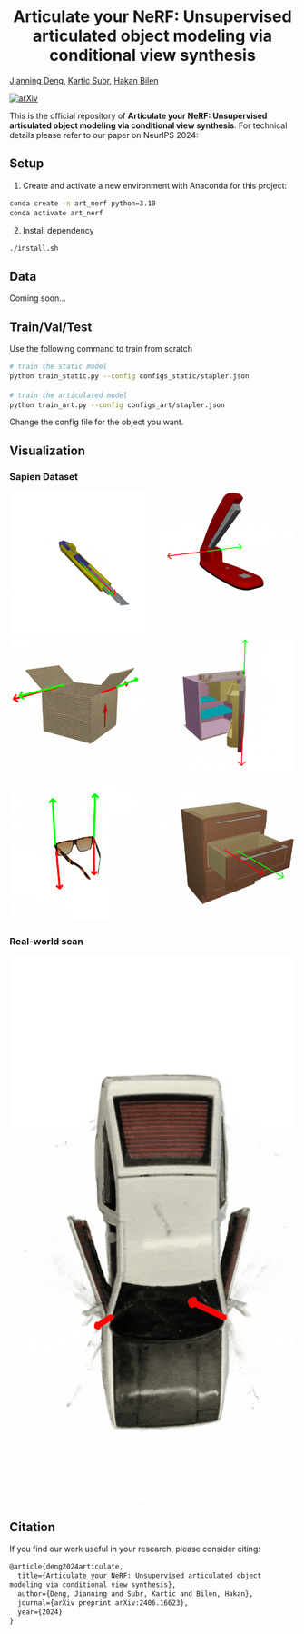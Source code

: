 
<div align = "center">

# Articulate your NeRF: Unsupervised articulated object modeling via conditional view synthesis

</div>

[Jianning Deng](https://djning.github.io/), [Kartic Subr](https://homepages.inf.ed.ac.uk/ksubr/), [Hakan Bilen](https://homepages.inf.ed.ac.uk/hbilen/)

[![arXiv](https://img.shields.io/badge/arXiv-2309.17336-b31b1b.svg)](https://arxiv.org/abs/2406.16623) 

This is the official repository of **Articulate your NeRF: Unsupervised articulated object modeling via conditional view synthesis**. For technical details please refer to our paper on NeurIPS 2024:





## Setup

1. Create and activate a new environment with Anaconda for this project:
```bash
conda create -n art_nerf python=3.10
conda activate art_nerf
```
2. Install dependency

```bash
./install.sh
```

## Data

Coming soon...

## Train/Val/Test

Use the following command to train from scratch

```bash
# train the static model
python train_static.py --config configs_static/stapler.json

# train the articulated model
python train_art.py --config configs_art/stapler.json
```

Change the config file for the object you want.

## Visualization

### Sapien Dataset

<img src="./assets/blade.gif" width="250" height="250"/> <img src="./assets/stapler.gif" width="250" height="250"/> <img src="./assets/box.gif" width="250" height="250"/> <img src="./assets/fridge.gif" width="250" height="250"/> <img src="./assets/glasses.gif" width="250" height="250"/> <img src="./assets/oven.gif" width="250" height="250"/>


### Real-world scan
<img src="./assets/toy_car_loop.gif" width="540" height="960"/>

## Citation
If you find our work useful in your research, please consider citing:


```shell
@article{deng2024articulate,
  title={Articulate your NeRF: Unsupervised articulated object modeling via conditional view synthesis},
  author={Deng, Jianning and Subr, Kartic and Bilen, Hakan},
  journal={arXiv preprint arXiv:2406.16623},
  year={2024}
}
```



